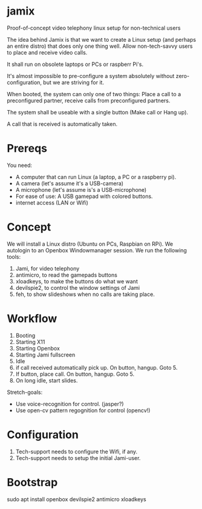 # jamix
Proof-of-concept video telephony linux setup for non-technical users 

The idea behind Jamix is that we want to create a Linux setup (and perhaps an entire distro) that
does only one thing well. Allow non-tech-savvy users to place and receive video calls.

It shall run on obsolete laptops or PCs or raspberr Pi's.

It's almost impossible to pre-configure a system absolutely without zero-configuration, 
but we are striving for it.

When booted, the system can only one of two things: Place a call to a preconfigured partner,
receive calls from preconfigured partners.

The system shall be useable with a single button (Make call or Hang up).

A call that is received is automatically taken.

# Prereqs

You need:

- A computer that can run Linux (a laptop, a PC or a raspberry pi).
- A camera (let's assume it's a USB-camera)
- A microphone (let's assume is's a USB-microphone)
- For ease of use: A USB gamepad with colored buttons.
- internet access (LAN or Wifi)

# Concept

We will install a Linux distro (Ubuntu on PCs, Raspbian on RPi).
We autologin to an Openbox Windowmanager session.
We run the following tools:
1. Jami, for video telephony
2. antimicro, to read the gamepads buttons
3. xloadkeys, to make the buttons do what we want
4. devilspie2, to control the window settings of Jami
5. feh, to show slideshows when no calls are taking place.

# Workflow

1. Booting
2. Starting X11
3. Starting Openbox
4. Starting Jami fullscreen
5. Idle
6. if call received automatically pick up. On button, hangup. Goto 5.
7. If button, place call. On button, hangup. Goto 5.
8. On long idle, start slides.

Stretch-goals:

- Use voice-recognition for control. (jasper?)
- Use open-cv pattern regognition for control (opencv!)

# Configuration

1. Tech-support needs to configure the Wifi, if any.
2. Tech-support needs to setup the initial Jami-user.


# Bootstrap

  sudo apt install openbox devilspie2 antimicro xloadkeys

